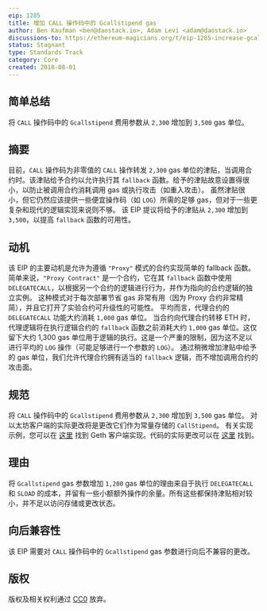 ```yaml
---
eip: 1285
title: 增加 CALL 操作码中的 Gcallstipend gas
author: Ben Kaufman <ben@daostack.io>, Adam Levi <adam@daostack.io>
discussions-to: https://ethereum-magicians.org/t/eip-1285-increase-gcallstipend-gas-in-the-call-opcode/941
status: Stagnant
type: Standards Track
category: Core
created: 2018-08-01
---
```


## 简单总结
将 ``CALL`` 操作码中的 ``Gcallstipend`` 费用参数从 ``2,300`` 增加到 ``3,500`` gas 单位。

## 摘要
目前，``CALL`` 操作码为非零值的 ``CALL`` 操作转发 ``2,300`` gas 单位的津贴，当调用合约时。该津贴给予合约以允许执行其 ``fallback`` 函数。给予的津贴故意设置得很小，以防止被调用合约消耗调用 gas 或执行攻击（如重入攻击）。
虽然津贴很小，但它仍然应该提供一些便宜操作码（如 ``LOG``）所需的足够 gas，但对于一些更复杂和现代的逻辑实现来说则不够。
该 EIP 提议将给予的津贴从 ``2,300`` 增加到 ``3,500``，以提高 ``fallback`` 函数的可用性。

## 动机
该 EIP 的主要动机是允许为遵循 ``"Proxy"`` 模式的合约实现简单的 fallback 函数。简单来说，``"Proxy Contract"`` 是一个合约，它在其 ``fallback`` 函数中使用 ``DELEGATECALL``，以根据另一个合约的逻辑进行行为，并作为指向的合约逻辑的独立实例。
这种模式对于每次部署节省 gas 非常有用（因为 Proxy 合约非常精简），并且它打开了实验合约可升级性的可能性。
平均而言，代理合约的 ``DELEGATECALL`` 功能大约消耗 ``1,000`` gas 单位。
当合约向代理合约转移 ETH 时，代理逻辑将在执行逻辑合约的 ``fallback`` 函数之前消耗大约 ``1,000`` gas 单位。这仅留下大约 1,300 gas 单位用于逻辑的执行。这是一个严重的限制，因为这不足以进行平均的 ``LOG`` 操作（可能足够进行一个参数的 ``LOG``）。
通过稍微增加津贴中给予的 gas 单位，我们允许代理合约拥有适当的 ``fallback`` 逻辑，而不增加调用合约的攻击面。

## 规范
将 ``CALL`` 操作码中的 ``Gcallstipend`` 费用参数从 ``2,300`` 增加到 ``3,500`` gas 单位。
对以太坊客户端的实际更改将是更改它们作为常量存储的 ``CallStipend``。
有关实现示例，您可以在 [这里](https://github.com/ben-kaufman/go-ethereum/tree/eip-1285) 找到 Geth 客户端实现。代码的实际更改可以在 [这里](https://github.com/ben-kaufman/go-ethereum/blob/eip-1285/params/protocol_params.go#L41) 找到。

## 理由
将 ``Gcallstipend`` gas 参数增加 ``1,200`` gas 单位的理由来自于执行 ``DELEGATECALL`` 和 ``SLOAD`` 的成本，并留有一些小额额外操作的余量。所有这些都保持津贴相对较小，并不足以访问存储或更改状态。

## 向后兼容性
该 EIP 需要对 ``CALL`` 操作码中的 ``Gcallstipend`` gas 参数进行向后不兼容的更改。

## 版权

版权及相关权利通过 [CC0](../LICENSE.md) 放弃。
